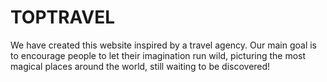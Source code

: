 # TOPTRAVEL
We have created this website inspired by a travel agency. Our main goal is to encourage people to let their imagination run wild, picturing the most magical places around the world, still waiting to be discovered!
